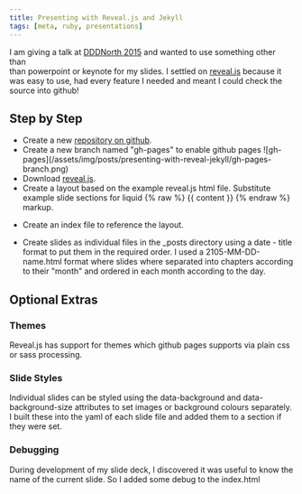```yaml
---
title: Presenting with Reveal.js and Jekyll
tags: [meta, ruby, presentations]
---
```


I am giving a talk at [DDDNorth 2015](http://www.dddnorth.co.uk/) and wanted to use something other than  
than powerpoint or keynote for my slides. I settled on [reveal.js](https://github.com/hakimel/reveal.js/)
because it was easy to use, had every feature I needed and meant I could check the source into github!

## Step by Step

- Create a new [repository on github](https://github.com/deejaygraham/sketchnoting-for-developers).
- Create a new branch named "gh-pages" to enable github pages ![gh-pages]\(/assets/img/posts/presenting-with-reveal-jekyll/gh-pages-branch.png)
- Download [reveal.js](https://github.com/hakimel/reveal.js/).
- Create a layout based on the example reveal.js html file. Substitute example slide sections for liquid {% raw %} {{ content }} {% endraw %}
  markup.

<script src="https://gist.github.com/deejaygraham/5e8d1f123fa7d513cd02.js"></script>

- Create an index file to reference the layout.

<script src="https://gist.github.com/deejaygraham/8eec91d81aaaeb6ab417.js"></script>

- Create slides as individual files in the \_posts directory using a date - title format to put them in the required order. I used
  a 2105-MM-DD-name.html format where slides where separated into chapters according to their "month" and ordered in each month
  according to the day.

<script src="https://gist.github.com/deejaygraham/5e16de44823db42109bc.js"></script>

## Optional Extras

### Themes

Reveal.js has support for themes which github pages supports via plain css or sass processing.

### Slide Styles

Individual slides can be styled using the data-background and data-background-size attributes to set images or background colours separately.
I built these into the yaml of each slide file and added them to a section if they were set.

<script src="https://gist.github.com/deejaygraham/6e5cb3d3e2d5e24ad386.js"></script>

### Debugging

During development of my slide deck, I discovered it was useful to know the name of the current slide. So I added some debug to the index.html

<script src="https://gist.github.com/deejaygraham/779f781821d8975bf8ed.js"></script>
